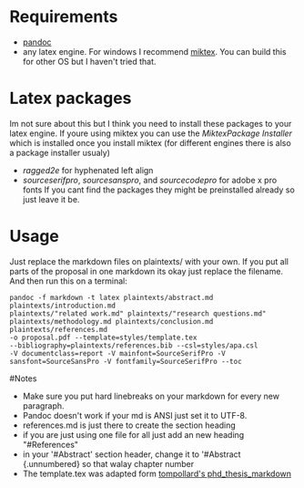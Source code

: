 # Requirements
 - [pandoc](https://github.com/jgm/pandoc/releases/tag/1.19.1) 
 - any latex engine. For windows I recommend [miktex](https://miktex.org/download). You can build this for other OS but I haven't tried that.
 
# Latex packages
Im not sure about this but I think you need to install these packages to your latex engine. 
If youre using miktex you can use the *MiktexPackage Installer* which is installed once you install miktex (for different engines there is also a package installer usualy)
 - *ragged2e* for hyphenated left align
 - *sourceserifpro*, *sourcesanspro*, and *sourcecodepro* for adobe x pro fonts
If you cant find the packages they might be preinstalled already so just leave it be.
 
# Usage
Just replace the markdown files on plaintexts/ with your own. 
If you put all parts of the proposal in one markdown its okay just replace the filename. 
And then run this on a terminal:
```
pandoc -f markdown -t latex plaintexts/abstract.md plaintexts/introduction.md 
plaintexts/"related work.md" plaintexts/"research questions.md" 
plaintexts/methodology.md plaintexts/conclusion.md plaintexts/references.md 
-o proposal.pdf --template=styles/template.tex 
--bibliography=plaintexts/references.bib --csl=styles/apa.csl 
-V documentclass=report -V mainfont=SourceSerifPro -V sansfont=SourceSansPro -V fontfamily=SourceSerifPro --toc
```
 
#Notes
 - Make sure you put hard linebreaks on your markdown for every new paragraph. 
 - Pandoc doesn't work if your md is ANSI just set it to UTF-8.
 - references.md is just there to create the section heading
 - if you are just using one file for all just add an new heading "#References"
 - in your '#Abstract' section header, change it to '#Abstract {.unnumbered} so that walay chapter number
 - The template.tex was adapted form [tompollard's phd_thesis_markdown](https://github.com/tompollard/phd_thesis_markdown)
